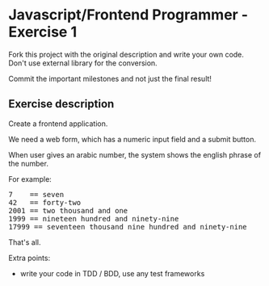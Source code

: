 
Javascript/Frontend Programmer - Exercise 1
=============================

Fork this project with the original description and write your own code. Don't use external library for the conversion.

Commit the important milestones and not just the final result!


Exercise description
--------------------

Create a frontend application.

We need a web form, which has a numeric input field and a submit button.

When user gives an arabic number, the system shows the english phrase of the number.

For example:
<pre>
7    == seven
42   == forty-two
2001 == two thousand and one
1999 == nineteen hundred and ninety-nine
17999 == seventeen thousand nine hundred and ninety-nine
</pre>

That's all.

Extra points:

* write your code in TDD / BDD, use any test frameworks

